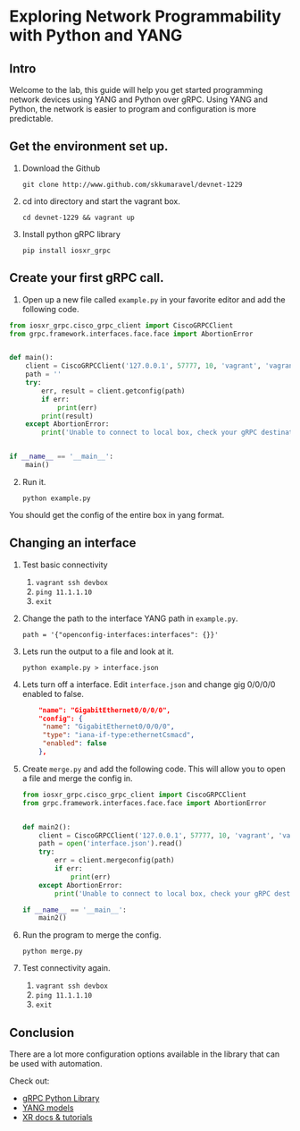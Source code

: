 # Exploring Network Programmability with Python and YANG

## Intro

Welcome to the lab, this guide will help you get started programming network devices using YANG and Python over gRPC. Using YANG and Python, the network is easier to program and configuration is more predictable. 

## Get the environment set up.

1. Download the Github 

   ```git clone http://www.github.com/skkumaravel/devnet-1229```

2. cd into directory and start the vagrant box.

   ```cd devnet-1229 && vagrant up```

3. Install python gRPC library

   ```pip install iosxr_grpc``` 

## Create your first gRPC call. 

1. Open up a new file called `example.py` in your favorite editor and add the following code.

```python
from iosxr_grpc.cisco_grpc_client import CiscoGRPCClient
from grpc.framework.interfaces.face.face import AbortionError


def main():
    client = CiscoGRPCClient('127.0.0.1', 57777, 10, 'vagrant', 'vagrant')
    path = ''
    try:
        err, result = client.getconfig(path)
        if err:
            print(err)
        print(result)
    except AbortionError:
        print('Unable to connect to local box, check your gRPC destination.')


if __name__ == '__main__':
    main()
```

2. Run it.

   ```python example.py```

You should get the config of the entire box in yang format.

## Changing an interface

1. Test basic connectivity

   1. `vagrant ssh devbox`
   2. `ping 11.1.1.10`
   3. `exit`

2. Change the path to the interface YANG path in `example.py`.

   `path = '{"openconfig-interfaces:interfaces": {}}'`

3. Lets run the output to a file and look at it.

   `python example.py > interface.json`

4. Lets turn off a interface. Edit `interface.json` and change gig 0/0/0/0 enabled to false.

   ```json
       "name": "GigabitEthernet0/0/0/0",
       "config": {
        "name": "GigabitEthernet0/0/0/0",
        "type": "iana-if-type:ethernetCsmacd",
        "enabled": false
       },
   ```

5. Create `merge.py` and add the following code. This will allow you to open a file and merge the config in.

   ```python
   from iosxr_grpc.cisco_grpc_client import CiscoGRPCClient
   from grpc.framework.interfaces.face.face import AbortionError


   def main2():
       client = CiscoGRPCClient('127.0.0.1', 57777, 10, 'vagrant', 'vagrant')
       path = open('interface.json').read()
       try:
           err = client.mergeconfig(path)
           if err:
               print(err)
       except AbortionError:
           print('Unable to connect to local box, check your gRPC destination.')

   if __name__ == '__main__':
       main2()
   ```

6. Run the program to merge the config.

   `python merge.py`

7. Test connectivity again.

   1. `vagrant ssh devbox`
   2. `ping 11.1.1.10`
   3. `exit`

## Conclusion

There are a lot more configuration options available in the library that can be used with automation. 

Check out:

- [gRPC Python Library](https://github.com/cisco-grpc-connection-libs/ios-xr-grpc-python)
- [YANG models](https://github.com/YangModels/yang)
- [XR docs & tutorials](https://xrdocs.github.io)

